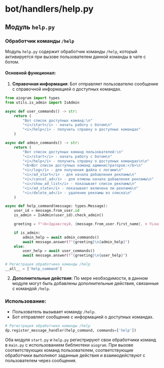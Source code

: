 # bot/handlers/help.py

## Модуль `help.py`

### Обработчик команды `/help`

Модуль `help.py` содержит обработчик команды `/help`, который активируется при вызове пользователем данной команды в чате с ботом.

#### Основной функционал:

1. **Справочная информация**: Бот отправляет пользователю сообщение с справочной информацией о доступных командах.

```python
from aiogram import types
from utils.is_admin import IsAdmin

async def user_commands() -> str:
    return (
        "Вот список доступных команд:\n"
        "<i>/start</i> - начать работу с ботом\n"
        "<i>/help</i> - получить справку о доступных командах"
    )

async def admin_commands() -> str:
    return (
        "Вот список доступных команд пользователей:\n"
        "<i>/start</i> - начать работу с ботом\n"
        "<i>/help</i> - получить справку о доступных командах\n\n"
        "<b>Вот список доступных команд администраторов:</b>\n"
        "<i>/log</i> - для получения файла с логами\n"
        "<i>/ad_start</i> - для начала добавления рекламы\n"
        "<i>/cancel_ad</i> - для отмены начала добавления рекламы\n"
        "<i>/show_ad_list</i> - показывает список рекламы\n"
        "<i>/ad_state</i> - показывает включена ли реклама\n"
        "<i>/delete_ad</i> - удаление рекламы из списка\n"
    )

async def help_command(message: types.Message):
    user_id = message.from_user.id
    is_admin = IsAdmin(user_id).check_admin()

    greeting = f"<b>Здравствуй, {message.from_user.first_name}, я YLoader</b>"

    if is_admin:
        admin_help = await admin_commands()
        await message.answer(f"{greeting}\n{admin_help}")
    else:
        user_help = await user_commands()
        await message.answer(f"{greeting}\n{user_help}")

# Регистрация обработчика команды /help
__all__ = ['help_command']
```

2. **Дополнительные действия**: По мере необходимости, в данном модуле могут быть добавлены дополнительные действия, связанные с командой `/help`.

### Использование:

- Пользователь вызывает команду `/help`.
- Бот отправляет сообщение с информацией о доступных командах.

```python
# Регистрация обработчика команды /help
dp.register_message_handler(help_command, commands=['help'])
``` 

Оба модуля `start.py` и `help.py` регистрируют свои обработчики команд в `main.py` с использованием библиотеки `aiogram`. При вызове соответствующих команд пользователем, соответствующие обработчики выполняют заданные действия и взаимодействуют с пользователем через сообщения.
